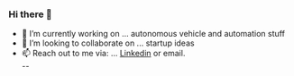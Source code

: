 ### Hi there 👋  

- 🔭 I’m currently working on ... autonomous vehicle and automation stuff  
- 🤝 I’m looking to collaborate on ... startup ideas  
- 📫 Reach out to me via: ... [Linkedin](https://www.linkedin.com/in/farnamadelkhani/) or email.  
--
